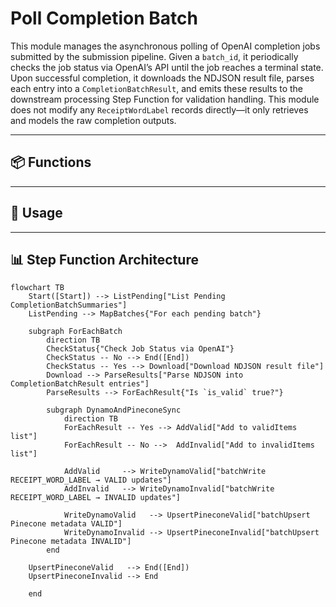 # Poll Completion Batch

This module manages the asynchronous polling of OpenAI completion jobs submitted by the submission pipeline. Given a `batch_id`, it periodically checks the job status via OpenAI’s API until the job reaches a terminal state. Upon successful completion, it downloads the NDJSON result file, parses each entry into a `CompletionBatchResult`, and emits these results to the downstream processing Step Function for validation handling. This module does not modify any `ReceiptWordLabel` records directly—it only retrieves and models the raw completion outputs.

---

## 📦 Functions

---

## 🧠 Usage

---

## 📊 Step Function Architecture

```mermaid
flowchart TB
    Start([Start]) --> ListPending["List Pending CompletionBatchSummaries"]
    ListPending --> MapBatches{"For each pending batch"}

    subgraph ForEachBatch
        direction TB
        CheckStatus{"Check Job Status via OpenAI"}
        CheckStatus -- No --> End([End])
        CheckStatus -- Yes --> Download["Download NDJSON result file"]
        Download --> ParseResults["Parse NDJSON into CompletionBatchResult entries"]
        ParseResults --> ForEachResult{"Is `is_valid` true?"}

        subgraph DynamoAndPineconeSync
            direction TB
            ForEachResult -- Yes --> AddValid["Add to validItems list"]
            ForEachResult -- No -->  AddInvalid["Add to invalidItems list"]

            AddValid     --> WriteDynamoValid["batchWrite RECEIPT_WORD_LABEL → VALID updates"]
            AddInvalid   --> WriteDynamoInvalid["batchWrite RECEIPT_WORD_LABEL → INVALID updates"]

            WriteDynamoValid   --> UpsertPineconeValid["batchUpsert Pinecone metadata VALID"]
            WriteDynamoInvalid --> UpsertPineconeInvalid["batchUpsert Pinecone metadata INVALID"]
        end

    UpsertPineconeValid   --> End([End])
    UpsertPineconeInvalid --> End

    end
```
